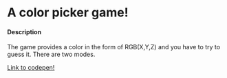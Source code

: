 # A color picker game! 

#### Description 
The game provides a color in the form of RGB(X,Y,Z) and you have to try to guess it. There are two modes. 

[Link to codepen!](http://codepen.io/bearsandbrews/full/jqYePW/)
